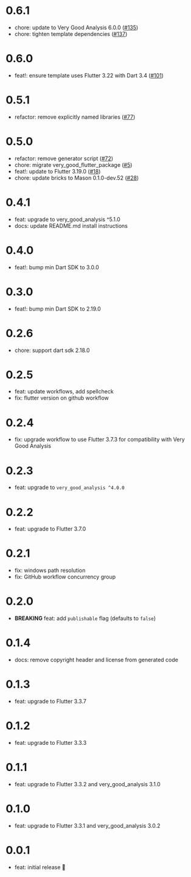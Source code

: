 # 0.6.1

- chore: update to Very Good Analysis 6.0.0 ([#135](https://github.com/VeryGoodOpenSource/very_good_templates/pull/135))
- chore: tighten template dependencies ([#137](https://github.com/VeryGoodOpenSource/very_good_templates/pull/137))

# 0.6.0

- feat!: ensure template uses Flutter 3.22 with Dart 3.4 ([#101](https://github.com/VeryGoodOpenSource/very_good_templates/pull/101))

# 0.5.1

- refactor: remove explicitly named libraries ([#77](https://github.com/VeryGoodOpenSource/very_good_templates/pull/77))

# 0.5.0

- refactor: remove generator script ([#72](https://github.com/VeryGoodOpenSource/very_good_flutter_package/pull/72))
- chore: migrate very_good_flutter_package ([#5](https://github.com/VeryGoodOpenSource/very_good_templates/pull/5))
- feat!: update to Flutter 3.19.0 ([#18](https://github.com/VeryGoodOpenSource/very_good_templates/pull/18))
- chore: update bricks to Mason 0.1.0-dev.52 ([#28](https://github.com/VeryGoodOpenSource/very_good_templates/pull/28))

# 0.4.1

- feat: upgrade to very_good_analysis ^5.1.0
- docs: update README.md install instructions

# 0.4.0

- feat!: bump min Dart SDK to 3.0.0

# 0.3.0

- feat!: bump min Dart SDK to 2.19.0

# 0.2.6

- chore: support dart sdk 2.18.0

# 0.2.5

- feat: update workflows, add spellcheck
- fix: flutter version on github workflow

# 0.2.4

- fix: upgrade workflow to use Flutter 3.7.3 for compatibility with Very Good Analysis

# 0.2.3

- feat: upgrade to `very_good_analysis ^4.0.0`

# 0.2.2

- feat: upgrade to Flutter 3.7.0

# 0.2.1

- fix: windows path resolution
- fix: GitHub workflow concurrency group

# 0.2.0

- **BREAKING** feat: add `publishable` flag (defaults to `false`)

# 0.1.4

- docs: remove copyright header and license from generated code

# 0.1.3

- feat: upgrade to Flutter 3.3.7

# 0.1.2

- feat: upgrade to Flutter 3.3.3

# 0.1.1

- feat: upgrade to Flutter 3.3.2 and very_good_analysis 3.1.0

# 0.1.0

- feat: upgrade to Flutter 3.3.1 and very_good_analysis 3.0.2

# 0.0.1

- feat: initial release 🎉
